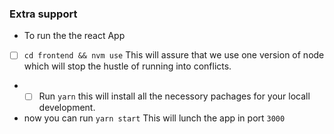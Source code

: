 ### Extra support 
  * To run the the react App
   - [ ] `cd frontend && nvm use` This will assure that we use one version of node which will stop the hustle of running into conflicts.
  * - [ ]  Run `yarn` this will install all the necessory pachages for your locall development.
  * now you can run `yarn start` This will lunch the app in port `3000`
